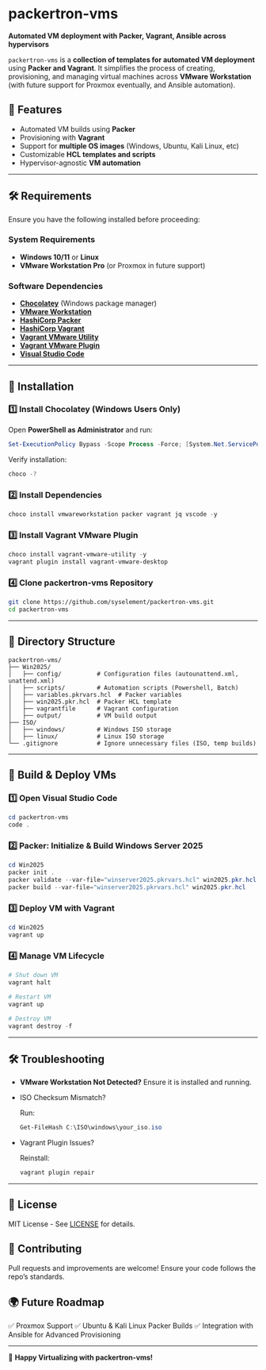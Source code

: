 # packertron-vms

**Automated VM deployment with Packer, Vagrant, Ansible across hypervisors**

`packertron-vms` is a **collection of templates for automated VM deployment** using **Packer and Vagrant**. It simplifies the process of creating, provisioning, and managing virtual machines across **VMware Workstation** (with future support for Proxmox eventually, and Ansible automation).

## 🚀 Features

- Automated VM builds using **Packer**
- Provisioning with **Vagrant**
- Support for **multiple OS images** (Windows, Ubuntu, Kali Linux, etc)
- Customizable **HCL templates and scripts**
- Hypervisor-agnostic **VM automation**

------

## 🛠 Requirements

Ensure you have the following installed before proceeding:

### **System Requirements**

- **Windows 10/11** or **Linux**
- **VMware Workstation Pro** (or Proxmox in future support)

### **Software Dependencies**

- **[Chocolatey](https://chocolatey.org/)** (Windows package manager)
- **[VMware Workstation](https://support.broadcom.com/group/ecx/downloads)**
- **[HashiCorp Packer](https://www.packer.io/)**
- **[HashiCorp Vagrant](https://developer.hashicorp.com/vagrant/install?product_intent=vagrant)**
- **[Vagrant VMware Utility](https://developer.hashicorp.com/vagrant/docs/providers/vmware/vagrant-vmware-utility)**
- **[Vagrant VMware Plugin](https://developer.hashicorp.com/vagrant/docs/providers/vmware/installation)**
- **[Visual Studio Code](https://code.visualstudio.com/)**

------

## 🔧 Installation

### **1️⃣ Install Chocolatey (Windows Users Only)**

Open **PowerShell as Administrator** and run:

```powershell
Set-ExecutionPolicy Bypass -Scope Process -Force; [System.Net.ServicePointManager]::SecurityProtocol = [System.Net.ServicePointManager]::SecurityProtocol -bor 3072; iex ((New-Object System.Net.WebClient).DownloadString('https://community.chocolatey.org/install.ps1'))
```

Verify installation:

```powershell
choco -?
```

### **2️⃣ Install Dependencies**

```powershell
choco install vmwareworkstation packer vagrant jq vscode -y
```

### **3️⃣ Install Vagrant VMware Plugin**

```powershell
choco install vagrant-vmware-utility -y
vagrant plugin install vagrant-vmware-desktop
```

### **4️⃣ Clone packertron-vms Repository**

```bash
git clone https://github.com/syselement/packertron-vms.git
cd packertron-vms
```

------

## 📁 Directory Structure

```
packertron-vms/
├── Win2025/
│   ├── config/          # Configuration files (autounattend.xml, unattend.xml)
│   ├── scripts/         # Automation scripts (Powershell, Batch)
│   ├── variables.pkrvars.hcl  # Packer variables
│   ├── win2025.pkr.hcl  # Packer HCL template
│   ├── vagrantfile      # Vagrant configuration
│   ├── output/          # VM build output
├── ISO/
│   ├── windows/         # Windows ISO storage
│   ├── linux/           # Linux ISO storage
└── .gitignore           # Ignore unnecessary files (ISO, temp builds)
```

------

## 🚀 Build & Deploy VMs

### **1️⃣ Open Visual Studio Code**

```powershell
cd packertron-vms
code .
```

### **2️⃣ Packer: Initialize & Build Windows Server 2025**

```powershell
cd Win2025
packer init .
packer validate --var-file="winserver2025.pkrvars.hcl" win2025.pkr.hcl
packer build --var-file="winserver2025.pkrvars.hcl" win2025.pkr.hcl
```

### **3️⃣ Deploy VM with Vagrant**

```powershell
cd Win2025
vagrant up
```

### **4️⃣ Manage VM Lifecycle**

```powershell
# Shut down VM
vagrant halt

# Restart VM
vagrant up

# Destroy VM
vagrant destroy -f
```

------

## 🛠 Troubleshooting

- **VMware Workstation Not Detected?** Ensure it is installed and running.

- ISO Checksum Mismatch?

   Run:

  ```powershell
  Get-FileHash C:\ISO\windows\your_iso.iso
  ```

- Vagrant Plugin Issues?

   Reinstall:

  ```powershell
  vagrant plugin repair
  ```

------

## 📜 License

MIT License - See [LICENSE](LICENSE.txt) for details.

## 🤝 Contributing

Pull requests and improvements are welcome! Ensure your code follows the repo’s standards.

## 🌍 Future Roadmap

✅ Proxmox Support ✅ Ubuntu & Kali Linux Packer Builds ✅ Integration with Ansible for Advanced Provisioning

------

🚀 **Happy Virtualizing with packertron-vms!**
